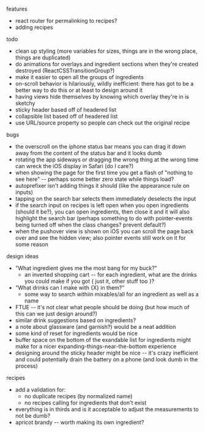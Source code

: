features
- react router for permalinking to recipes?
- adding recipes

todo
- clean up styling (more variables for sizes, things are in the wrong place, things are duplicated)
- do animations for overlays and ingredient sections when they're created destroyed (ReactCSSTransitionGroup?)
- make it easier to open all the groups of ingredients
- on-scroll behavior is hilariously, wildly inefficient: there has got to be a better way to do this or at least to design around it
- having views hide themselves by knowing which overlay they're in is sketchy
- sticky header based off of headered list
- collapsible list based off of headered list
- use URL/source property so people can check out the original recipe

bugs
- the overscroll on the iphone status bar means you can drag it down away from the content of the status bar and it looks dumb
- rotating the app sideways or dragging the wrong thing at the wrong time can wreck the iOS display in Safari (do I care?)
- when showing the page for the first time you get a flash of "nothing to see here" -- perhaps some better zero state while things load?
- autoprefixer isn't adding things it should (like the appearance rule on inputs)
- tapping on the search bar selects them immediately deselects the input
- if the search input on recipes is left open when you open ingredients (should it be?), you can open ingredients, then close it and it will also highlight the search bar (perhaps something to do with pointer-events being turned off when the class changes? prevent default?)
- when the pushover view is shown on iOS you can scroll the page back over and see the hidden view; also pointer events still work on it for some reason

design ideas
- "What ingredient gives me the most bang for my buck?"
  - an inverted shopping cart -- for each ingredient, what are the drinks you could make if you got { just it, other stuff too }?
- "What drinks can I make with {X} in them?"
  - some way to search withiin mixables/all for an ingredient as well as a name
- FTUE -- it's not clear what people should be doing (but how much of this can we just design around?)
- similar drink suggestions based on ingredients?
- a note about glassware (and garnish?) would be a neat addition
- some kind of reset for ingredients would be nice
- buffer space on the bottom of the exandable list for ingredients might make for a nicer expanding-things-near-the-bottom experience
- designing around the sticky header might be nice -- it's crazy inefficient and could potentially drain the battery on a phone (and look dumb in the process)

recipes
- add a validation for:
  - no duplicate recipes (by normalized name)
  - no recipes calling for ingredients that don't exist
- everything is in thirds and is it acceptable to adjust the measurements to not be dumb?
- apricot brandy -- worth making its own ingredient?

